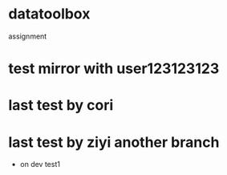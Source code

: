 # datatoolbox
assignment

# test mirror with user123123123
# last test by cori


# last test by ziyi another branch
* on dev test1

